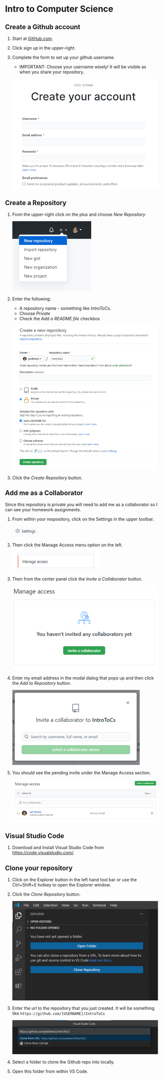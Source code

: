 # Intro to Computer Science

## Create a Github account

1. Start at [GitHub.com](https://github.com/).
2. Click *sign up* in the upper-right.
3. Complete the form to set up your github username.
    * IMPORTANT: Choose your username wisely!  It will be visible as when you share your repository.

    ![Github Create](/images/github-create.png)



## Create a Repository

1. From the upper-right click on the plus and choose *New Repository*

    ![Github Add Repository](/images/github-new-repository.png)

2. Enter the following:
    * A repository name - something like *IntroToCs*.
    * Choose *Private*
    * Check the *Add a README file* checkbox

    ![Github Create Repository](/images/github-create-repository.png)

3. Click the *Create Repository* button.



## Add me as a Collaborator
Since this repository is private you will need to add me as a collaborator so I can see your homework assignments.
1. From within your respository, click on the Settings in the upper toolbar.

    ![Github Repository Settings](/images/github-settings.png)

2. Then click the Manage Access menu option on the left.

    ![Github Repository Manage Access](/images/github-manage-access.png)

3. Then from the center panel click the *Invite a Collaborator* button.

     ![Github Repository Invite](/images/github-invite-collaborator.png)

4. Enter my email address in the modal dialog that pops up and then click the *Add to Repository* button.

    ![Github Repository Invite](/images/github-send-invite.png)

5. You should see the pending invite under the Manage Access section.

    ![Github Repository Pending Invite](/images/github-pending-invite.png)


## Visual Studio Code

1. Download and Install Visual Studio Code from https://code.visualstudio.com/.


## Clone your repository
1. Click on the Explorer button in the left hand tool bar or use the Ctrl+Shift+E hotkey to open the Explorer window.
2. Click the *Clone Repository* button.

    ![VSCode Clone Repo](/images/vscode-clone-repo.png)

3. Enter the url to the repository that you just created.  It will be something like `https://github.com/[USERNAME]/IntroToCs`

    ![VSCode Clone from Github](/images/vscode-clone-from-github.png)

4. Select a folder to clone the Github repo into locally.

5. Open this folder from within VS Code.
